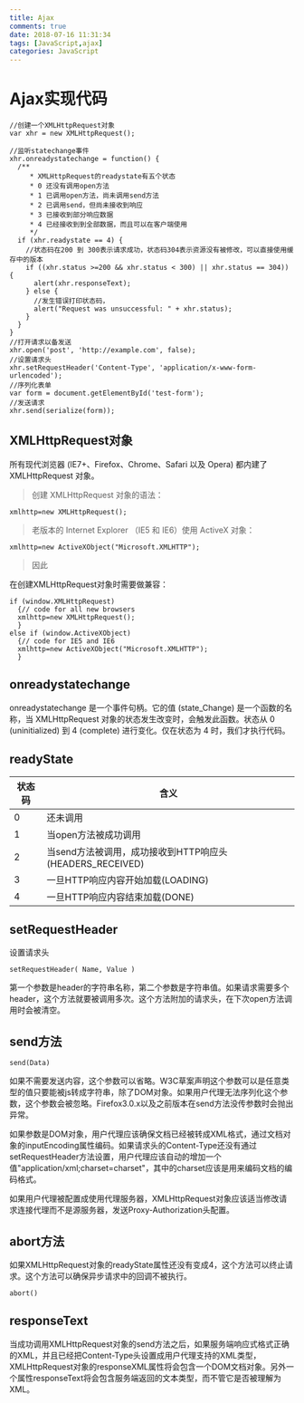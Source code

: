 ```yaml
---
title: Ajax
comments: true
date: 2018-07-16 11:31:34
tags: [JavaScript,ajax]
categories: JavaScript
---
```


# Ajax实现代码

```
//创建一个XMLHttpRequest对象
var xhr = new XMLHttpRequest();

//监听statechange事件
xhr.onreadystatechange = function() {
  /**
	 * XMLHttpRequest的readystate有五个状态
	 * 0 还没有调用open方法
	 * 1 已调用open方法，尚未调用send方法
	 * 2 已调用send，但尚未接收到响应
	 * 3 已接收到部分响应数据
	 * 4 已经接收到到全部数据，而且可以在客户端使用
	 */
  if (xhr.readystate == 4) {
    //状态码在200 到 300表示请求成功，状态码304表示资源没有被修改，可以直接使用缓存中的版本
    if ((xhr.status >=200 && xhr.status < 300) || xhr.status == 304)) {
      alert(xhr.responseText);
    } else {
      //发生错误打印状态码，
      alert("Request was unsuccessful: " + xhr.status);
    }
  }
}
//打开请求以备发送
xhr.open('post', 'http://example.com', false);
//设置请求头
xhr.setRequestHeader('Content-Type', 'application/x-www-form-urlencoded');
//序列化表单
var form = document.getElementById('test-form');
//发送请求
xhr.send(serialize(form));
```
<!--more-->
## XMLHttpRequest对象
所有现代浏览器 (IE7+、Firefox、Chrome、Safari 以及 Opera) 都内建了 XMLHttpRequest 对象。
> 创建 XMLHttpRequest 对象的语法：
```
xmlhttp=new XMLHttpRequest();
```
> 老版本的 Internet Explorer （IE5 和 IE6）使用 ActiveX 对象：

```
xmlhttp=new ActiveXObject("Microsoft.XMLHTTP");
```
> 因此

在创建XMLHttpRequest对象时需要做兼容：

```
if (window.XMLHttpRequest)
  {// code for all new browsers
  xmlhttp=new XMLHttpRequest();
  }
else if (window.ActiveXObject)
  {// code for IE5 and IE6
  xmlhttp=new ActiveXObject("Microsoft.XMLHTTP");
  }
```

## onreadystatechange

onreadystatechange 是一个事件句柄。它的值 (state_Change) 是一个函数的名称，当 XMLHttpRequest 对象的状态发生改变时，会触发此函数。状态从 0 (uninitialized) 到 4 (complete) 进行变化。仅在状态为 4 时，我们才执行代码。

##  readyState


状态码 | 含义
---|---
0 | 还未调用
1 | 当open方法被成功调用
2 | 当send方法被调用，成功接收到HTTP响应头(HEADERS_RECEIVED)
3 | 一旦HTTP响应内容开始加载(LOADING)
4 | 一旦HTTP响应内容结束加载(DONE)

## setRequestHeader

设置请求头
```
setRequestHeader( Name, Value )
```

第一个参数是header的字符串名称，第二个参数是字符串值。如果请求需要多个header，这个方法就要被调用多次。这个方法附加的请求头，在下次open方法调用时会被清空。

## send方法


```
send(Data)
```


如果不需要发送内容，这个参数可以省略。W3C草案声明这个参数可以是任意类型的值只要能被js转成字符串，除了DOM对象。如果用户代理无法序列化这个参数，这个参数会被忽略。Firefox3.0.x以及之前版本在send方法没传参数时会抛出异常。

如果参数是DOM对象，用户代理应该确保文档已经被转成XML格式，通过文档对象的inputEncoding属性编码。如果请求头的Content-Type还没有通过setRequestHeader方法设置，用户代理应该自动的增加一个值"application/xml;charset=charset"，其中的charset应该是用来编码文档的编码格式。

如果用户代理被配置成使用代理服务器，XMLHttpRequest对象应该适当修改请求连接代理而不是源服务器，发送Proxy-Authorization头配置。

## abort方法

如果XMLHttpRequest对象的readyState属性还没有变成4，这个方法可以终止请求。这个方法可以确保异步请求中的回调不被执行。

```
abort()
```

## responseText

当成功调用XMLHttpRequest对象的send方法之后，如果服务端响应式格式正确的XML，并且已经把Content-Type头设置成用户代理支持的XML类型，XMLHttpRequest对象的responseXML属性将会包含一个DOM文档对象。另外一个属性responseText将会包含服务端返回的文本类型，而不管它是否被理解为XML。

 